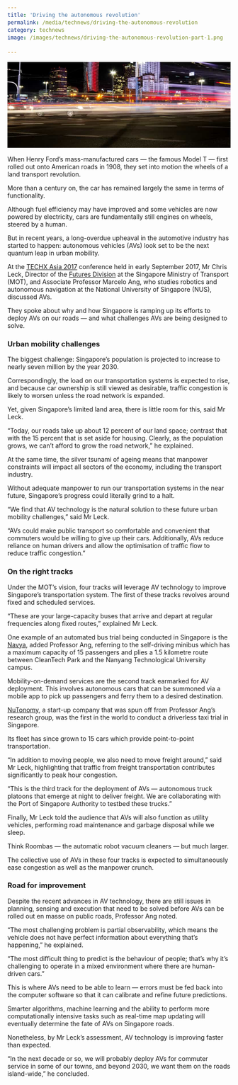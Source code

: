 ```yaml
---
title: 'Driving the autonomous revolution'
permalink: /media/technews/driving-the-autonomous-revolution
category: technews
image: /images/technews/driving-the-autonomous-revolution-part-1.png

---
```



![Driving the autonomous revolution](/images/technews/driving-the-autonomous-revolution-part-1.png)

When Henry Ford’s mass-manufactured cars — the famous Model T — first rolled out onto American roads in 1908, they set into motion the wheels of a land transport revolution.

More than a century on, the car has remained largely the same in terms of functionality.

Although fuel efficiency may have improved and some vehicles are now powered by electricity, cars are fundamentally still engines on wheels, steered by a human.

But in recent years, a long-overdue upheaval in the automotive industry has started to happen: autonomous vehicles (AVs) look set to be the next quantum leap in urban mobility.

At the [TECHX Asia 2017](https://www.facebook.com/techxasia/) conference held in early September 2017, Mr Chris Leck, Director of the [Futures Division](https://www.mot.gov.sg/About-MOT/Corporate-Profile/Organisation-Structure/) at the Singapore Ministry of Transport (MOT), and Associate Professor Marcelo Ang, who studies robotics and autonomous navigation at the National University of Singapore (NUS), discussed AVs.

They spoke about why and how Singapore is ramping up its efforts to deploy AVs on our roads — and what challenges AVs are being designed to solve.

### **Urban mobility challenges**
The biggest challenge: Singapore’s population is projected to increase to nearly seven million by the year 2030.

Correspondingly, the load on our transportation systems is expected to rise, and because car ownership is still viewed as desirable, traffic congestion is likely to worsen unless the road network is expanded.

Yet, given Singapore’s limited land area, there is little room for this, said Mr Leck.

“Today, our roads take up about 12 percent of our land space; contrast that with the 15 percent that is set aside for housing. Clearly, as the population grows, we can’t afford to grow the road network,” he explained.

At the same time, the silver tsunami of ageing means that manpower constraints will impact all sectors of the economy, including the transport industry.

Without adequate manpower to run our transportation systems in the near future, Singapore’s progress could literally grind to a halt.

“We find that AV technology is the natural solution to these future urban mobility challenges,” said Mr Leck.

“AVs could make public transport so comfortable and convenient that commuters would be willing to give up their cars. Additionally, AVs reduce reliance on human drivers and allow the optimisation of traffic flow to reduce traffic congestion.”

### **On the right tracks**
Under the MOT’s vision, four tracks will leverage AV technology to improve Singapore’s transportation system. The first of these tracks revolves around fixed and scheduled services.

“These are your large-capacity buses that arrive and depart at regular frequencies along fixed routes,” explained Mr Leck.

One example of an automated bus trial being conducted in Singapore is the [Navya](https://www.channelnewsasia.com/news/singapore/ntu-testing-new-driverless-mini-bus-7642842), added Professor Ang, referring to the self-driving minibus which has a maximum capacity of 15 passengers and plies a 1.5 kilometre route between CleanTech Park and the Nanyang Technological University campus.

Mobility-on-demand services are the second track earmarked for AV deployment. This involves autonomous cars that can be summoned via a mobile app to pick up passengers and ferry them to a desired destination.

[NuTonomy](https://www.nutonomy.com/), a start-up company that was spun off from Professor Ang’s research group, was the first in the world to conduct a driverless taxi trial in Singapore.

Its fleet has since grown to 15 cars which provide point-to-point transportation.

“In addition to moving people, we also need to move freight around,” said Mr Leck, highlighting that traffic from freight transportation contributes significantly to peak hour congestion.

“This is the third track for the deployment of AVs — autonomous truck platoons that emerge at night to deliver freight. We are collaborating with the Port of Singapore Authority to testbed these trucks.”

Finally, Mr Leck told the audience that AVs will also function as utility vehicles, performing road maintenance and garbage disposal while we sleep.

Think Roombas — the automatic robot vacuum cleaners — but much larger.

The collective use of AVs in these four tracks is expected to simultaneously ease congestion as well as the manpower crunch.

### **Road for improvement**
Despite the recent advances in AV technology, there are still issues in planning, sensing and execution that need to be solved before AVs can be rolled out en masse on public roads, Professor Ang noted.

“The most challenging problem is partial observability, which means the vehicle does not have perfect information about everything that’s happening,” he explained.

“The most difficult thing to predict is the behaviour of people; that’s why it’s challenging to operate in a mixed environment where there are human-driven cars.”

This is where AVs need to be able to learn — errors must be fed back into the computer software so that it can calibrate and refine future predictions.

Smarter algorithms, machine learning and the ability to perform more computationally intensive tasks such as real-time map updating will eventually determine the fate of AVs on Singapore roads.

Nonetheless, by Mr Leck’s assessment, AV technology is improving faster than expected.

“In the next decade or so, we will probably deploy AVs for commuter service in some of our towns, and beyond 2030, we want them on the roads island-wide,” he concluded.

